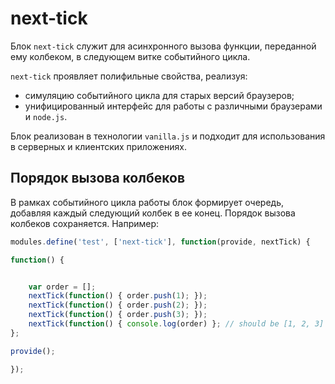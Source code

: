 # next-tick

Блок `next-tick` служит для асинхронного вызова функции, переданной ему колбеком, в следующем витке событийного цикла. 

`next-tick` проявляет полифильные свойства, реализуя:
* симуляцию событийного цикла для старых версий браузеров;
* унифицированный интерфейс для работы с различными браузерами и `node.js`.

Блок реализован в технологии `vanilla.js` и подходит для использования в серверных и клиентских приложениях.

## Порядок вызова колбеков

В рамках событийного цикла работы блок формирует очередь, добавляя каждый следующий колбек в ее конец. Порядок вызова колбеков сохраняется. Например:

```js
modules.define('test', ['next-tick'], function(provide, nextTick) {

function() {


    var order = [];
    nextTick(function() { order.push(1); });
    nextTick(function() { order.push(2); });
    nextTick(function() { order.push(3); });
    nextTick(function() { console.log(order) }; // should be [1, 2, 3]
};

provide();

});
```
